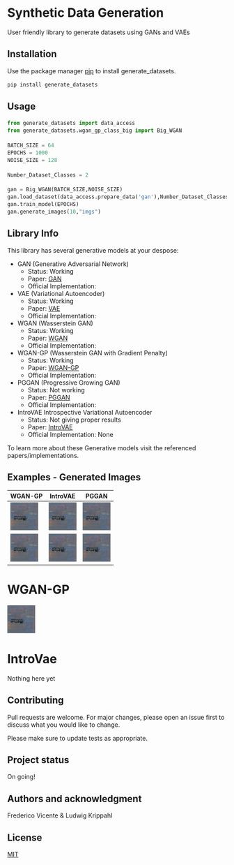 # Synthetic Data Generation

User friendly library to generate datasets using GANs and VAEs

## Installation

Use the package manager [pip](https://pip.pypa.io/en/stable/) to install generate_datasets.

```bash
pip install generate_datasets
```

## Usage

```python
from generate_datasets import data_access
from generate_datasets.wgan_gp_class_big import Big_WGAN

BATCH_SIZE = 64
EPOCHS = 1000
NOISE_SIZE = 128

Number_Dataset_Classes = 2

gan = Big_WGAN(BATCH_SIZE,NOISE_SIZE)
gan.load_dataset(data_access.prepare_data('gan'),Number_Dataset_Classes)
gan.train_model(EPOCHS)
gan.generate_images(10,"imgs")
```

## Library Info

This library has several generative models at your despose:

* GAN (Generative Adversarial Network)
    * Status: Working
    * Paper: [GAN](https://arxiv.org/abs/1406.2661)
    * Official Implementation: 
* VAE (Variational Autoencoder)
    * Status: Working
    * Paper: [VAE](https://arxiv.org/abs/1312.6114)
    * Official Implementation: 
* WGAN (Wasserstein GAN)
    * Status: Working
    * Paper: [WGAN](https://arxiv.org/abs/1701.07875)
    * Official Implementation: 
* WGAN-GP (Wasserstein GAN with Gradient Penalty)
    * Status: Working
    * Paper: [WGAN-GP](https://arxiv.org/abs/1704.00028)
    * Official Implementation: 
* PGGAN (Progressive Growing GAN)
    * Status: Not working
    * Paper: [PGGAN](https://arxiv.org/abs/1710.10196)
    * Official Implementation: 
* IntroVAE Introspective Variational Autoencoder
    * Status: Not giving proper results
    * Paper: [IntroVAE](https://arxiv.org/abs/1807.06358)
    * Official Implementation: None

To learn more about these Generative models visit the referenced papers/implementations.


## Examples - Generated Images

WGAN-GP | IntroVAE | PGGAN
--------|----------|------
![Image generated by WGAN-GP](images/WGAN-GP/train_1.png?raw=true "WGAN-GP Image") | ![Image generated by WGAN-GP](images/WGAN-GP/train_1.png?raw=true "WGAN-GP Image") | ![Image generated by WGAN-GP](images/WGAN-GP/train_1.png?raw=true "WGAN-GP Image")
![Image generated by WGAN-GP](images/WGAN-GP/train_1.png?raw=true "WGAN-GP Image") | ![Image generated by WGAN-GP](images/WGAN-GP/train_1.png?raw=true "WGAN-GP Image") | ![Image generated by WGAN-GP](images/WGAN-GP/train_1.png?raw=true "WGAN-GP Image")

# WGAN-GP

![Image generated by WGAN-GP](images/WGAN-GP/train_1.png?raw=true "WGAN-GP Image")

# IntroVae

Nothing here yet

## Contributing
Pull requests are welcome. For major changes, please open an issue first to discuss what you would like to change.

Please make sure to update tests as appropriate.

## Project status
On going!

## Authors and acknowledgment
Frederico Vicente & Ludwig Krippahl

## License
[MIT](https://choosealicense.com/licenses/mit/)
